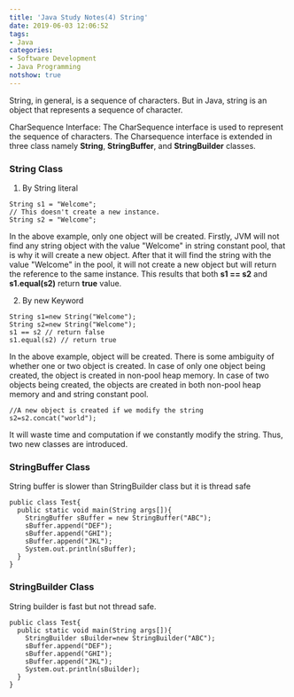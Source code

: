 ```yaml
---
title: 'Java Study Notes(4) String'
date: 2019-06-03 12:06:52
tags: 
- Java
categories: 
- Software Development
- Java Programming
notshow: true
---
```


String, in general, is a sequence of characters. But in Java, string is an object that represents a sequence of character. 

CharSequence Interface: The CharSequence interface is used to represent the sequence of characters. The Charsequence interface is extended in three class namely **String**, **StringBuffer**, and **StringBuilder** classes.

### String Class
1. By String literal
```
String s1 = "Welcome";
// This doesn't create a new instance.
String s2 = "Welcome"; 
```
In the above example, only one object will be created. Firstly, JVM will not find any string object with the value "Welcome" in string constant pool, that is why it will create a new object. After that it will find the string with the value "Welcome" in the pool, it will not create a new object but will return the reference to the same instance. 
This results that both **s1 == s2** and **s1.equal(s2)** return **true** value.

2. By new Keyword

```
String s1=new String("Welcome");
String s2=new String("Welcome");
s1 == s2 // return false
s1.equal(s2) // return true
```
In the above example, object will be created. There is some ambiguity of whether one or two object is created. 
In case of only one object being created, the object is created in non-pool heap memory. In case of two objects being created, the objects are created in both non-pool heap memory and and string constant pool.

```
//A new object is created if we modify the string
s2=s2.concat("world"); 
```
It will waste time and computation if we constantly modify the string. Thus, two new classes are introduced.

### StringBuffer Class
String buffer is slower than StringBuilder class but it is thread safe

```
public class Test{
  public static void main(String args[]){
    StringBuffer sBuffer = new StringBuffer("ABC");
    sBuffer.append("DEF");
    sBuffer.append("GHI");
    sBuffer.append("JKL");
    System.out.println(sBuffer);  
  }
}
```

### StringBuilder Class
String builder is fast but not thread safe.

```
public class Test{
  public static void main(String args[]){
    StringBuilder sBuilder=new StringBuilder("ABC");
    sBuffer.append("DEF");
    sBuffer.append("GHI");
    sBuffer.append("JKL");
    System.out.println(sBuilder);  
  }
}
```